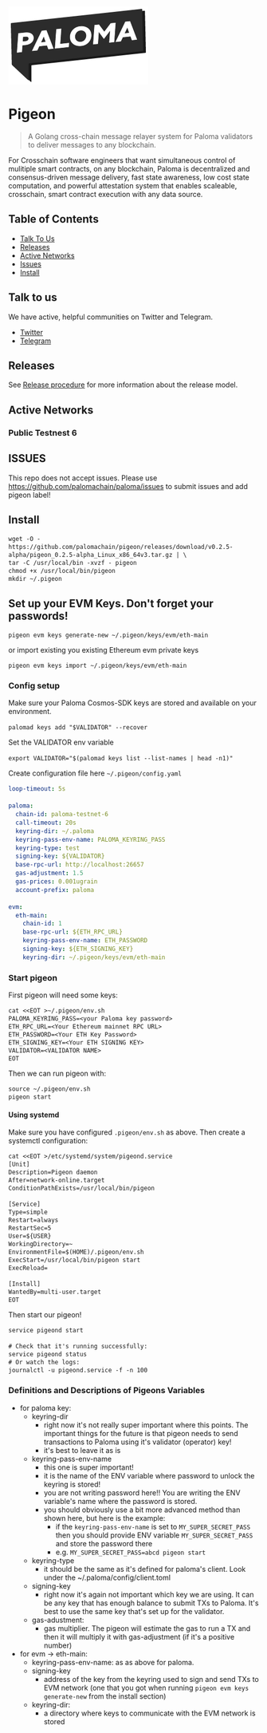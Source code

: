 ![Logo!](assets/paloma.png)

# Pigeon

> A Golang cross-chain message relayer system
> for Paloma validators to deliver messages to any blockchain.

For Crosschain software engineers that want simultaneous control of mulitiple smart contracts, on any blockchain, Paloma is decentralized and consensus-driven message delivery, fast state awareness, low cost state computation, and powerful attestation system that enables scaleable, crosschain, smart contract execution with any data source.

## Table of Contents

- [Talk To Us](#talk-to-us)
- [Releases](#releases)
- [Active Networks](#active-networks)
- [Issues](#issues)
- [Install](#install)


## Talk to us

We have active, helpful communities on Twitter and Telegram.

* [Twitter](https://twitter.com/paloma_chain)
* [Telegram](https://t.me/palomachain)

## Releases

See [Release procedure](CONTRIBUTING.md#release-procedure) for more information about the release model.

## Active Networks

### Public Testnest 6




## ISSUES

This repo does not accept issues. Please use https://github.com/palomachain/paloma/issues to submit issues and add pigeon label!


## Install

```shell
wget -O - https://github.com/palomachain/pigeon/releases/download/v0.2.5-alpha/pigeon_0.2.5-alpha_Linux_x86_64v3.tar.gz | \
tar -C /usr/local/bin -xvzf - pigeon
chmod +x /usr/local/bin/pigeon
mkdir ~/.pigeon
```

## Set up your EVM Keys. Don't forget your passwords!

```
pigeon evm keys generate-new ~/.pigeon/keys/evm/eth-main
```

or import existing you existing Ethereum evm private keys

```
pigeon evm keys import ~/.pigeon/keys/evm/eth-main
```

### Config setup

Make sure your Paloma Cosmos-SDK keys are stored and available on your environment.

`palomad keys add "$VALIDATOR" --recover`

Set the VALIDATOR env variable

`export VALIDATOR="$(palomad keys list --list-names | head -n1)"`

Create configuration file here `~/.pigeon/config.yaml`

```yaml
loop-timeout: 5s

paloma:
  chain-id: paloma-testnet-6
  call-timeout: 20s
  keyring-dir: ~/.paloma
  keyring-pass-env-name: PALOMA_KEYRING_PASS
  keyring-type: test
  signing-key: ${VALIDATOR}
  base-rpc-url: http://localhost:26657
  gas-adjustment: 1.5
  gas-prices: 0.001ugrain
  account-prefix: paloma

evm:
  eth-main:
    chain-id: 1
    base-rpc-url: ${ETH_RPC_URL}
    keyring-pass-env-name: ETH_PASSWORD
    signing-key: ${ETH_SIGNING_KEY}
    keyring-dir: ~/.pigeon/keys/evm/eth-main
```


### Start pigeon

First pigeon will need some keys:

```shell
cat <<EOT >~/.pigeon/env.sh
PALOMA_KEYRING_PASS=<your Paloma key password>
ETH_RPC_URL=<Your Ethereum mainnet RPC URL>
ETH_PASSWORD=<Your ETH Key Password>
ETH_SIGNING_KEY=<Your ETH SIGNING KEY>
VALIDATOR=<VALIDATOR NAME>
EOT
```

Then we can run pigeon with:

```shell
source ~/.pigeon/env.sh
pigeon start
```

#### Using systemd

Make sure you have configured `.pigeon/env.sh` as above. Then create a systemctl configuration:

```shell
cat <<EOT >/etc/systemd/system/pigeond.service
[Unit]
Description=Pigeon daemon
After=network-online.target
ConditionPathExists=/usr/local/bin/pigeon

[Service]
Type=simple
Restart=always
RestartSec=5
User=${USER}
WorkingDirectory=~
EnvironmentFile=$(HOME)/.pigeon/env.sh
ExecStart=/usr/local/bin/pigeon start
ExecReload=

[Install]
WantedBy=multi-user.target
EOT
```

Then start our pigeon!

```shell
service pigeond start

# Check that it's running successfully:
service pigeond status
# Or watch the logs:
journalctl -u pigeond.service -f -n 100
```

### Definitions and Descriptions of Pigeons Variables
  - for paloma key:
	- keyring-dir
      - right now it's not really super important where this points. The important things for the future is that pigeon needs to send transactions to Paloma using it's validator (operator) key!
	  - it's best to leave it as is
	- keyring-pass-env-name
	  - this one is super important!
	  - it is the name of the ENV variable where password to unlock the keyring is stored!
	  - you are not writing password here!! You are writing the ENV variable's name where the password is stored.
	  - you should obviously use a bit more advanced method than shown here, but here is the example:
	    - if the `keyring-pass-env-name` is set to `MY_SUPER_SECRET_PASS` then you should provide ENV variable `MY_SUPER_SECRET_PASS` and store the password there
	    - e.g. `MY_SUPER_SECRET_PASS=abcd pigeon start`
	- keyring-type
	  - it should be the same as it's defined for paloma's client. Look under the ~/.paloma/config/client.toml
	- signing-key
	  - right now it's again not important which key we are using. It can be any key that has enough balance to submit TXs to Paloma. It's best to use the same key that's set up for the validator.
	- gas-adustment:
	  - gas multiplier. The pigeon will estimate the gas to run a TX and then it will multiply it with gas-adjustment (if it's a positive number)
 - for evm -> eth-main:
	- keyring-pass-env-name: as as above for paloma.
	- signing-key
	  - address of the key from the keyring used to sign and send TXs to EVM network (one that you got when running `pigeon evm keys generate-new` from the install section)
	- keyring-dir:
	  - a directory where keys to communicate with the EVM network is stored

